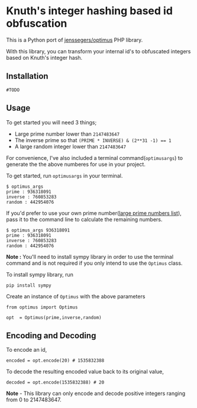 # Knuth's integer hashing based id obfuscation

This is a Python port of [jenssegers/optimus](https://github.com/jenssegers/optimus) PHP library.

With this library, you can transform your internal id's to obfuscated integers based on Knuth's integer hash.

## Installation
```
#TODO
```

## Usage

To get started you will need 3 things;
- Large prime number lower than `2147483647`
- The inverse prime so that `(PRIME * INVERSE) & (2**31 -1) == 1`
- A large random integer lower than `2147483647`

For convenience, I've also included a terminal command(`optimusargs`) to generate the the above numberes for use in your project. 

To get started, run `optimusargs` in your terminal. 

```
$ optimus_args
prime : 936318091
inverse : 760853283
random : 442954076
```
If you'd prefer to use your own prime number([large prime numbers list](http://primes.utm.edu/lists/small/millions/)), pass it to the command line to calculate the remaining numbers.

```
$ optimus_args 936318091
prime : 936318091
inverse : 760853283
random : 442954076
```

**Note :** You'll need to install sympy library in order to use the terminal command and is not required if you only intend to use the `Optimus` class.  

To install sympy library, run 
```
pip install sympy
```

Create an instance of `Optimus` with the above parameters

```
from optimus import Optimus

opt  = Optimus(prime,inverse,random)
```

## Encoding and Decoding

To encode an id, 
```
encoded = opt.encode(20) # 1535832388
```
To decode the resulting encoded value back to its original value,
```
decoded = opt.encode(1535832388) # 20
```

**Note** - This library can only encode and decode positive integers ranging from 0 to 2147483647. 

